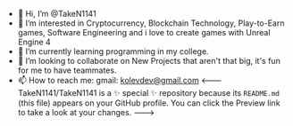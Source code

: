 - 👋 Hi, I’m @TakeN1141
- 👀 I’m interested in Cryptocurrency, Blockchain Technology, Play-to-Earn games, Software Engineering and i love to create games with Unreal Engine 4
- 🌱 I’m currently learning programming in my college.
- 💞️ I’m looking to collaborate on New Projects that aren't that big, it's fun for me to have teammates.
- 📫 How to reach me: gmail: kolevdev@gmail.com <---
TakeN1141/TakeN1141 is a ✨ special ✨ repository because its `README.md` (this file) appears on your GitHub profile.
You can click the Preview link to take a look at your changes.
--->
